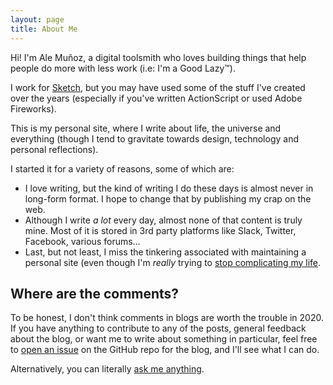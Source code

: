 ```yaml
---
layout: page
title: About Me
---
```


Hi! I'm Ale Muñoz, a digital toolsmith who loves building things that help people do more with less work (i.e: I'm a Good Lazy™).

I work for [Sketch](https://sketch.com), but you may have used some of the stuff I've created over the years (especially if you've written ActionScript or used Adobe Fireworks).

This is my personal site, where I write about life, the universe and everything (though I tend to gravitate towards design, technology and personal reflections).

I started it for a variety of reasons, some of which are:

- I love writing, but the kind of writing I do these days is almost never in long-form format. I hope to change that by publishing my crap on the web.
- Although I write *a lot* every day, almost none of that content is truly mine. Most of it is stored in 3rd party platforms like Slack, Twitter, Facebook, various forums…
- Last, but not least, I miss the tinkering associated with maintaining a personal site (even though I'm *really* trying to [stop complicating my life](/stop-complicating-your-life/).

## Where are the comments?

To be honest, I don't think comments in blogs are worth the trouble in 2020. If you have anything to contribute to any of the posts, general feedback about the blog, or want me to write about something in particular, feel free to [open an issue](https://github.com/bomberstudios/me/issues) on the GitHub repo for the blog, and I'll see what I can do.

Alternatively, you can literally [ask me anything](https://github.com/bomberstudios/ama).